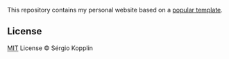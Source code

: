 This repository contains my personal website based on a [popular template](https://github.com/sergiokopplin/indigo).

## License

[MIT](https://kopplin.mit-license.org/) License © Sérgio Kopplin
